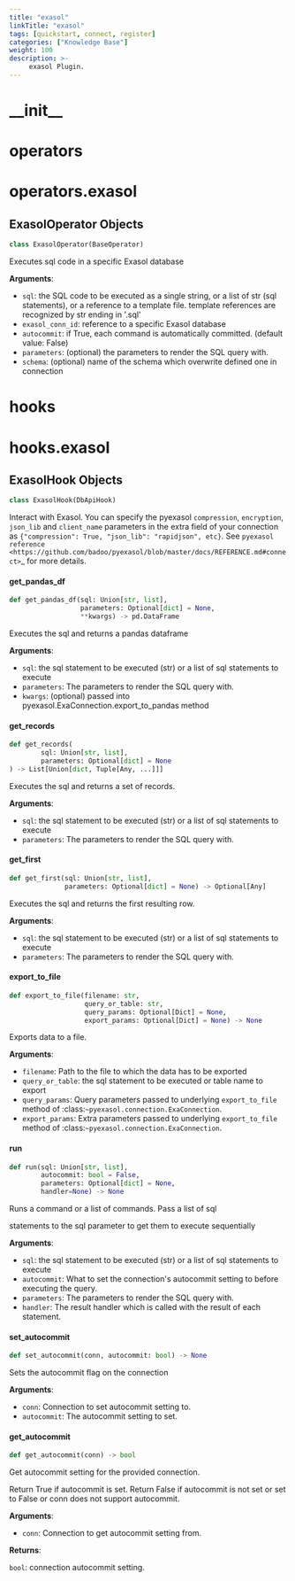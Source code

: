 ```yaml
---
title: "exasol"
linkTitle: "exasol"
tags: [quickstart, connect, register] 
categories: ["Knowledge Base"]
weight: 100
description: >-
     exasol Plugin.
---
```


<a id="__init__"></a>

# \_\_init\_\_

<a id="operators"></a>

# operators

<a id="operators.exasol"></a>

# operators.exasol

<a id="operators.exasol.ExasolOperator"></a>

## ExasolOperator Objects

```python
class ExasolOperator(BaseOperator)
```

Executes sql code in a specific Exasol database

**Arguments**:

- `sql`: the SQL code to be executed as a single string, or
a list of str (sql statements), or a reference to a template file.
template references are recognized by str ending in '.sql'
- `exasol_conn_id`: reference to a specific Exasol database
- `autocommit`: if True, each command is automatically committed.
(default value: False)
- `parameters`: (optional) the parameters to render the SQL query with.
- `schema`: (optional) name of the schema which overwrite defined one in connection

<a id="hooks"></a>

# hooks

<a id="hooks.exasol"></a>

# hooks.exasol

<a id="hooks.exasol.ExasolHook"></a>

## ExasolHook Objects

```python
class ExasolHook(DbApiHook)
```

Interact with Exasol.
You can specify the pyexasol ``compression``, ``encryption``, ``json_lib``
and ``client_name``  parameters in the extra field of your connection
as ``{"compression": True, "json_lib": "rapidjson", etc}``.
See `pyexasol reference
<https://github.com/badoo/pyexasol/blob/master/docs/REFERENCE.md#connect>`_
for more details.

<a id="hooks.exasol.ExasolHook.get_pandas_df"></a>

#### get\_pandas\_df

```python
def get_pandas_df(sql: Union[str, list],
                  parameters: Optional[dict] = None,
                  **kwargs) -> pd.DataFrame
```

Executes the sql and returns a pandas dataframe

**Arguments**:

- `sql`: the sql statement to be executed (str) or a list of
sql statements to execute
- `parameters`: The parameters to render the SQL query with.
- `kwargs`: (optional) passed into pyexasol.ExaConnection.export_to_pandas method

<a id="hooks.exasol.ExasolHook.get_records"></a>

#### get\_records

```python
def get_records(
        sql: Union[str, list],
        parameters: Optional[dict] = None
) -> List[Union[dict, Tuple[Any, ...]]]
```

Executes the sql and returns a set of records.

**Arguments**:

- `sql`: the sql statement to be executed (str) or a list of
sql statements to execute
- `parameters`: The parameters to render the SQL query with.

<a id="hooks.exasol.ExasolHook.get_first"></a>

#### get\_first

```python
def get_first(sql: Union[str, list],
              parameters: Optional[dict] = None) -> Optional[Any]
```

Executes the sql and returns the first resulting row.

**Arguments**:

- `sql`: the sql statement to be executed (str) or a list of
sql statements to execute
- `parameters`: The parameters to render the SQL query with.

<a id="hooks.exasol.ExasolHook.export_to_file"></a>

#### export\_to\_file

```python
def export_to_file(filename: str,
                   query_or_table: str,
                   query_params: Optional[Dict] = None,
                   export_params: Optional[Dict] = None) -> None
```

Exports data to a file.

**Arguments**:

- `filename`: Path to the file to which the data has to be exported
- `query_or_table`: the sql statement to be executed or table name to export
- `query_params`: Query parameters passed to underlying ``export_to_file``
method of :class:`~pyexasol.connection.ExaConnection`.
- `export_params`: Extra parameters passed to underlying ``export_to_file``
method of :class:`~pyexasol.connection.ExaConnection`.

<a id="hooks.exasol.ExasolHook.run"></a>

#### run

```python
def run(sql: Union[str, list],
        autocommit: bool = False,
        parameters: Optional[dict] = None,
        handler=None) -> None
```

Runs a command or a list of commands. Pass a list of sql

statements to the sql parameter to get them to execute
sequentially

**Arguments**:

- `sql`: the sql statement to be executed (str) or a list of
sql statements to execute
- `autocommit`: What to set the connection's autocommit setting to
before executing the query.
- `parameters`: The parameters to render the SQL query with.
- `handler`: The result handler which is called with the result of each statement.

<a id="hooks.exasol.ExasolHook.set_autocommit"></a>

#### set\_autocommit

```python
def set_autocommit(conn, autocommit: bool) -> None
```

Sets the autocommit flag on the connection

**Arguments**:

- `conn`: Connection to set autocommit setting to.
- `autocommit`: The autocommit setting to set.

<a id="hooks.exasol.ExasolHook.get_autocommit"></a>

#### get\_autocommit

```python
def get_autocommit(conn) -> bool
```

Get autocommit setting for the provided connection.

Return True if autocommit is set.
Return False if autocommit is not set or set to False or conn
does not support autocommit.

**Arguments**:

- `conn`: Connection to get autocommit setting from.

**Returns**:

`bool`: connection autocommit setting.

